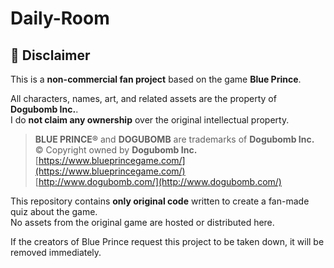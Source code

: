 # Daily-Room

## 📜 Disclaimer

This is a **non-commercial fan project** based on the game **Blue Prince**.

All characters, names, art, and related assets are the property of **Dogubomb Inc.**.  
I do **not claim any ownership** over the original intellectual property.

> **BLUE PRINCE®** and **DOGUBOMB** are trademarks of **Dogubomb Inc.**  
> © Copyright owned by **Dogubomb Inc.**  
> [https://www.blueprincegame.com/](https://www.blueprincegame.com/)  
> [http://www.dogubomb.com/](http://www.dogubomb.com/)

This repository contains **only original code** written to create a fan-made quiz about the game.  
No assets from the original game are hosted or distributed here.

If the creators of Blue Prince request this project to be taken down, it will be removed immediately.
